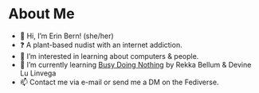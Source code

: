 # About Me

- 👋 Hi, I’m Erin Bern! (she/her)
- ❓ A plant-based nudist with an internet addiction.
- 👀 I’m interested in learning about computers & people.
- 📖 I’m currently learning [Busy Doing Nothing](https://100r.co/site/busy_doing_nothing.html) by Rekka Bellum & Devine Lu Linvega
- 📫 Contact me via e-mail or send me a DM on the Fediverse.

<!---
erinbern/erinbern is a ✨ special ✨ repository because its `README.md` (this file) appears on your GitHub profile.
You can click the Preview link to take a look at your changes.
--->
